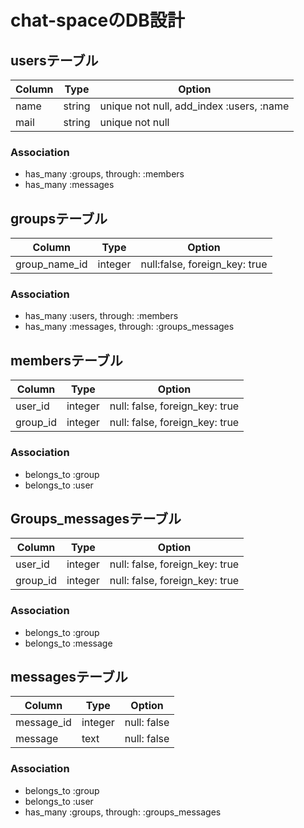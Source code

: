 # chat-spaceのDB設計
## usersテーブル
|Column|Type|Option|
|------|----|------|
|name|string|unique not null, add_index :users, :name|
|mail|string|unique not null|
### Association
- has_many :groups, through: :members
- has_many :messages

## groupsテーブル
|Column|Type|Option|
|------|----|------|
|group_name_id|integer|null:false, foreign_key: true|
### Association
- has_many :users, through: :members
- has_many :messages, through: :groups_messages

## membersテーブル
|Column|Type|Option|
|------|----|------|
|user_id|integer|null: false, foreign_key: true|
|group_id|integer|null: false, foreign_key: true|
### Association
- belongs_to :group
- belongs_to :user

## Groups_messagesテーブル
|Column|Type|Option|
|------|----|------|
|user_id|integer|null: false, foreign_key: true|
|group_id|integer|null: false, foreign_key: true|
### Association
- belongs_to :group
- belongs_to :message

## messagesテーブル
|Column|Type|Option|
|------|----|------|
|message_id|integer|null: false|
|message|text|null: false|
### Association
- belongs_to :group
- belongs_to :user
- has_many :groups, through: :groups_messages
